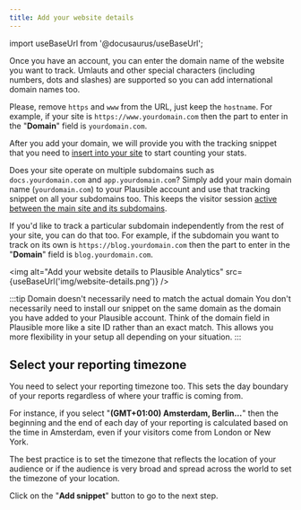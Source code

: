 ```yaml
---
title: Add your website details
---
```


import useBaseUrl from '@docusaurus/useBaseUrl';

Once you have an account, you can enter the domain name of the website you want to track. Umlauts and other special characters (including numbers, dots and slashes) are supported so you can add international domain names too.

Please, remove `https` and `www` from the URL, just keep the `hostname`. For example, if your site is `https://www.yourdomain.com` then the part to enter in the "**Domain**" field is `yourdomain.com`.

After you add your domain, we will provide you with the tracking snippet that you need to [insert into your site](plausible-script.md) to start counting your stats.

Does your site operate on multiple subdomains such as `docs.yourdomain.com` and `app.yourdomain.com`? Simply add your main domain name (`yourdomain.com`) to your Plausible account and use that tracking snippet on all your subdomains too. This keeps the visitor session [active between the main site and its subdomains](subdomain-hostname-filter.md).

If you'd like to track a particular subdomain independently from the rest of your site, you can do that too. For example, if the subdomain you want to track on its own is `https://blog.yourdomain.com` then the part to enter in the "**Domain**" field is `blog.yourdomain.com`.

<img alt="Add your website details to Plausible Analytics" src={useBaseUrl('img/website-details.png')} />

:::tip Domain doesn't necessarily need to match the actual domain
You don't necessarily need to install our snippet on the same domain as the domain you have added to your Plausible account. Think of the domain field in Plausible more like a site ID rather than an exact match. This allows you more flexibility in your setup all depending on your situation.
:::

## Select your reporting timezone

You need to select your reporting timezone too. This sets the day boundary of your reports regardless of where your traffic is coming from.

For instance, if you select "**(GMT+01:00) Amsterdam, Berlin…**" then the beginning and the end of each day of your reporting is calculated based on the time in Amsterdam, even if your visitors come from London or New York.

The best practice is to set the timezone that reflects the location of your audience or if the audience is very broad and spread across the world to set the timezone of your location.

Click on the "**Add snippet**" button to go to the next step.
